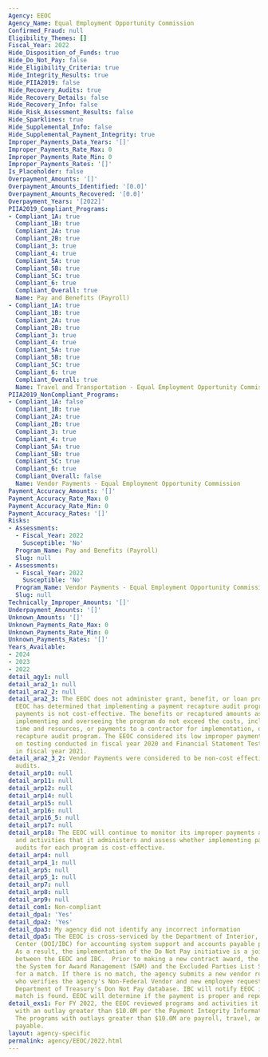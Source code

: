 ```yaml
---
Agency: EEOC
Agency_Name: Equal Employment Opportunity Commission
Confirmed_Fraud: null
Eligibility_Themes: []
Fiscal_Year: 2022
Hide_Disposition_of_Funds: true
Hide_Do_Not_Pay: false
Hide_Eligibility_Criteria: true
Hide_Integrity_Results: true
Hide_PIIA2019: false
Hide_Recovery_Audits: true
Hide_Recovery_Details: false
Hide_Recovery_Info: false
Hide_Risk_Assessment_Results: false
Hide_Sparklines: true
Hide_Supplemental_Info: false
Hide_Supplemental_Payment_Integrity: true
Improper_Payments_Data_Years: '[]'
Improper_Payments_Rate_Max: 0
Improper_Payments_Rate_Min: 0
Improper_Payments_Rates: '[]'
Is_Placeholder: false
Overpayment_Amounts: '[]'
Overpayment_Amounts_Identified: '[0.0]'
Overpayment_Amounts_Recovered: '[0.0]'
Overpayment_Years: '[2022]'
PIIA2019_Compliant_Programs:
- Compliant_1A: true
  Compliant_1B: true
  Compliant_2A: true
  Compliant_2B: true
  Compliant_3: true
  Compliant_4: true
  Compliant_5A: true
  Compliant_5B: true
  Compliant_5C: true
  Compliant_6: true
  Compliant_Overall: true
  Name: Pay and Benefits (Payroll)
- Compliant_1A: true
  Compliant_1B: true
  Compliant_2A: true
  Compliant_2B: true
  Compliant_3: true
  Compliant_4: true
  Compliant_5A: true
  Compliant_5B: true
  Compliant_5C: true
  Compliant_6: true
  Compliant_Overall: true
  Name: Travel and Transportation - Equal Employment Opportunity Commission
PIIA2019_NonCompliant_Programs:
- Compliant_1A: false
  Compliant_1B: true
  Compliant_2A: true
  Compliant_2B: true
  Compliant_3: true
  Compliant_4: true
  Compliant_5A: true
  Compliant_5B: true
  Compliant_5C: true
  Compliant_6: true
  Compliant_Overall: false
  Name: Vendor Payments - Equal Employment Opportunity Commission
Payment_Accuracy_Amounts: '[]'
Payment_Accuracy_Rate_Max: 0
Payment_Accuracy_Rate_Min: 0
Payment_Accuracy_Rates: '[]'
Risks:
- Assessments:
  - Fiscal_Year: 2022
    Susceptible: 'No'
  Program_Name: Pay and Benefits (Payroll)
  Slug: null
- Assessments:
  - Fiscal_Year: 2022
    Susceptible: 'No'
  Program_Name: Vendor Payments - Equal Employment Opportunity Commission
  Slug: null
Technically_Improper_Amounts: '[]'
Underpayment_Amounts: '[]'
Unknown_Amounts: '[]'
Unknown_Payments_Rate_Max: 0
Unknown_Payments_Rate_Min: 0
Unknown_Payments_Rates: '[]'
Years_Available:
- 2024
- 2023
- 2022
detail_agy1: null
detail_ara2_1: null
detail_ara2_2: null
detail_ara2_3: The EEOC does not administer grant, benefit, or loan programs. The
  EEOC has determined that implementing a payment recapture audit program for vendor
  payments is not cost-effective. The benefits or recaptured amounts associated with
  implementing and overseeing the program do not exceed the costs, including staff
  time and resources, or payments to a contractor for implementation, of a payment
  recapture audit program. The EEOC considered its low improper payment rate based
  on testing conducted in fiscal year 2020 and Financial Statement Testing conducted
  in fiscal year 2021.
detail_ara2_3_2: Vendor Payments were considered to be non-cost effective for recovery
  audits.
detail_arp10: null
detail_arp11: null
detail_arp12: null
detail_arp14: null
detail_arp15: null
detail_arp16: null
detail_arp16_5: null
detail_arp17: null
detail_arp18: The EEOC will continue to monitor its improper payments across all programs
  and activities that it administers and assess whether implementing payment recapture
  audits for each program is cost-effective.
detail_arp4: null
detail_arp4_1: null
detail_arp5: null
detail_arp5_1: null
detail_arp7: null
detail_arp8: null
detail_arp9: null
detail_com1: Non-compliant
detail_dpa1: 'Yes'
detail_dpa2: 'Yes'
detail_dpa3: My agency did not identify any incorrect information
detail_dpa5: The EEOC is cross-serviced by the Department of Interior, Interior Business
  Center (DOI/IBC) for accounting system support and accounts payable processing.
  As a result, the implementation of the Do Not Pay initiative is a joint responsibility
  between the EEOC and IBC.  Prior to making a new contract award, the EEOC checks
  the System for Award Management (SAM) and the Excluded Parties List System (EPLS)
  for a match. If there is no match, the agency submits a new vendor request to IBC
  who verifies the agency's Non-Federal Vendor and new employee request against the
  Department of Treasury's Don Not Pay database. IBC will notify EEOC if a positive
  match is found. EEOC will determine if the payment is proper and report the result.
detail_exs1: For FY 2022, the EEOC reviewed programs and activities it administers
  with an outlay greater than $10.0M per the Payment Integrity Information Act requirements.
  The programs with outlays greater than $10.0M are payroll, travel, and accounts
  payable.
layout: agency-specific
permalink: agency/EEOC/2022.html
---
```

